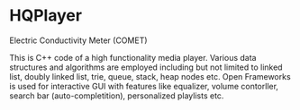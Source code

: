 # HQPlayer

Electric Conductivity Meter (COMET)

This is C++ code of a high functionality media player. Various data structures and algorithms are employed including but not limited to linked list, doubly linked list, trie, queue, stack, heap nodes etc. Open Frameworks is used for interactive GUI with features like equalizer, volume contorller, search bar (auto-completition), personalized playlists etc.  
